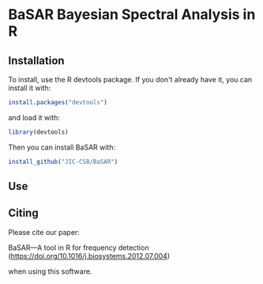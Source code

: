 BaSAR Bayesian Spectral Analysis in R
=====================================

Installation
------------

To install, use the R devtools package. If you don't already have it, you can install it with:

```R
install.packages("devtools")
```

and load it with:

```R
library(devtools)
```

Then you can install BaSAR with:

```R
install_github("JIC-CSB/BaSAR")
```

Use
---


Citing
------

Please cite our paper:

BaSAR—A tool in R for frequency detection
(https://doi.org/10.1016/j.biosystems.2012.07.004)

when using this software.
